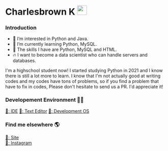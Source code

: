 # Charlesbrown K <img src="https://media.giphy.com/media/hvRJCLFzcasrR4ia7z/giphy.gif" width="30px">
### Introduction
- 👀 I’m interested in Python and Java.
- 🌱 I’m currently learning Python, MySQL.
- 🔧 The skills I have are Python, MySQL and HTML.
- 🔥 I want to become a data scientist who can handle servers and databases.

I'm a highschool student now! I started studying Python in 2021 and I know there is still a lot more to learn. I know that I'm not actually good at writing codes and my codes have tons of problems, so if you find a problem that have to fix in codes, Please don't hesitate to send us a PR. I'd appreciate it!


### Developement Environment 👨‍💻

[🏡: IDE](https://code.visualstudio.com/#alt-downloads/)
[🎫: Text Editor](https://www.sublimetext.com/)
[🌠: Development OS](https://www.linuxmint.com/download.php)


### Find me elsewhere 🌎

[🚀: Site](https://charlesbrownk.github.io/) <br>
[📸: Instagram](https://www.instagram.com/junghoon_kim04/)
<!-- https://giphy.com/gifs/ehz3LfVj7NvpY8jYUY -->
